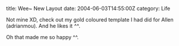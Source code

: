 title: Wee~ New Layout
date: 2004-06-03T14:55:00Z
category: Life

Not mine XD, check out my gold coloured template I had did for Allen (adrianmou). And he likes it *^^*.

Oh that made me so happy ^^.
